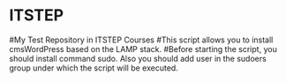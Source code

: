 # ITSTEP
#My Test Repository in ITSTEP Courses
#This script allows you to install cmsWordPress based on the LAMP stack. 
#Before starting the script, you should install command sudo. Also you should add user in the sudoers group under which the script will be executed.
